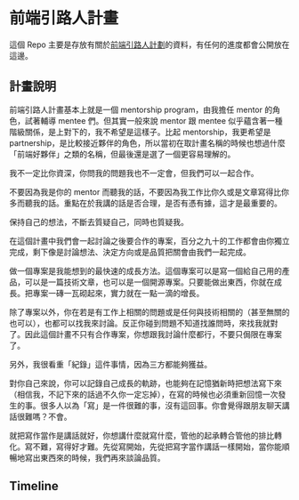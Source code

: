 # 前端引路人計畫

這個 Repo 主要是存放有關於[前端引路人計劃](https://medium.com/@hulitw/mentorship-program-350db93d5c9c)的資料，有任何的進度都會公開放在這邊。

## 計畫說明

前端引路人計畫基本上就是一個 mentorship program，由我擔任 mentor 的角色，試著輔導 mentee 們。但其實一般來說 mentor 跟 mentee 似乎蘊含著一種階級關係，是上對下的，我不希望是這樣子。比起 mentorship，我更希望是 partnership，是比較接近夥伴的角色，所以當初在取計畫名稱的時候也想過什麼「前端好夥伴」之類的名稱，但最後還是選了一個更容易理解的。

我不一定比你資深，你問我的問題我也不一定會，但我們可以一起合作。

不要因為我是你的 mentor 而聽我的話，不要因為我工作比你久或是文章寫得比你多而聽我的話。重點在於我講的話是否合理，是否有憑有據，這才是最重要的。

保持自己的想法，不斷去質疑自己，同時也質疑我。

在這個計畫中我們會一起討論之後要合作的專案，百分之九十的工作都會由你獨立完成，剩下像是討論想法、決定方向或是品質把關會由我們一起完成。

做一個專案是我能想到的最快速的成長方法。這個專案可以是寫一個給自己用的產品，可以是一篇技術文章，也可以是一個開源專案。只要能做出東西，你就在成長。把專案一磚一瓦砌起來，實力就在一點一滴的增長。

除了專案以外，你在若是有工作上相關的問題或是任何與技術相關的（甚至無關的也可以），也都可以找我來討論。反正你碰到問題不知道找誰問時，來找我就對了。因此這個計畫不只有合作專案，你想跟我討論什麼都行，不要只侷限在專案了。

另外，我很看重「紀錄」這件事情，因為三方都能夠獲益。

對你自己來說，你可以記錄自己成長的軌跡，也能夠在記憶猶新時把想法寫下來（相信我，不記下來的話過不久你一定忘掉），在寫的時候也必須重新回憶一次發生的事。很多人以為「寫」是一件很難的事，沒有這回事。你會覺得跟朋友聊天講話很難嗎？不會。

就把寫作當作是講話就好，你想講什麼就寫什麼，管他的起承轉合管他的排比轉化。寫不難，寫得好才難。先從寫開始，先從把寫字當作講話一樣開始，當你能順暢地寫出東西來的時候，我們再來談論品質。


## Timeline





